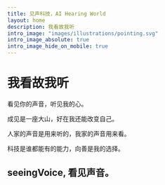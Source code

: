```yaml
---
title: 见声科技，AI Hearing World
layout: home
description: 我看故我听
intro_image: "images/illustrations/pointing.svg"
intro_image_absolute: true
intro_image_hide_on_mobile: true
---
```

# 我看故我听

看见你的声音，听见我的心。

成见是一座大山，好在我还能改变自己。

人家的声音是用来听的，我家的声音用来看。

科技是谁都能有的能力，向善是我的选择。

## seeingVoice, 看见声音。